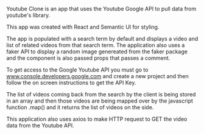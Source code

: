 Youtube Clone is an app that uses the Youtube Google API to pull data from youtube's library. 

This app was created with React and Semantic UI for styling.

The app is populated with a search term by default and displays a video and list of related videos from that search term. The application also uses a faker API to display a random image genereated from the faker package and the component is also passed props that passes a comment.

To get access to the Google Youtube API you must go to www.console.developers.google.com and create a new project and then follow the on screen instructions to get the API Key.

The list of videos coming back from the search by the client is being stored in an array and then those videos are being mapped over by the javascript function .map() and it returns the list of videos on the side.

This application also uses axios to make HTTP request to GET the video data from the Youtube API.
